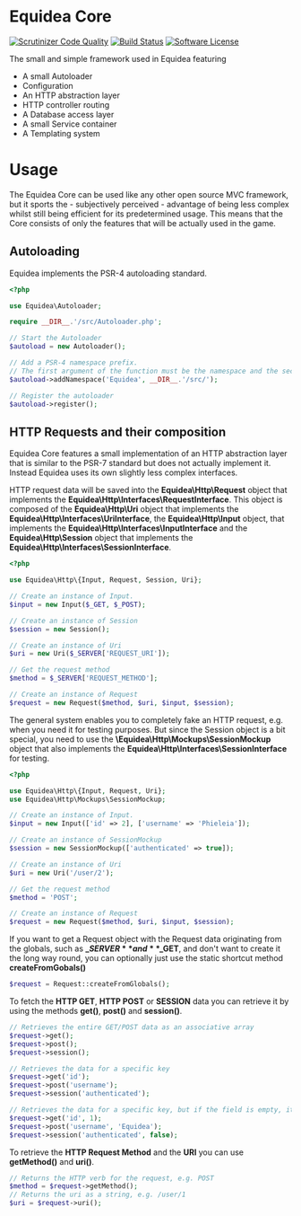 # Equidea Core
[![Scrutinizer Code Quality](https://scrutinizer-ci.com/g/Equidea/Core/badges/quality-score.png?b=master)](https://scrutinizer-ci.com/g/Equidea/Core/?branch=master)
[![Build Status](https://scrutinizer-ci.com/g/Equidea/Core/badges/build.png?b=master)](https://scrutinizer-ci.com/g/Equidea/Core/build-status/master)
[![Software License](https://img.shields.io/badge/license-MIT-brightgreen.svg?style=flat-square)](LICENSE)

The small and simple framework used in Equidea featuring
* A small Autoloader
* Configuration
* An HTTP abstraction layer
* HTTP controller routing
* A Database access layer
* A small Service container
* A Templating system

# Usage
The Equidea Core can be used like any other open source MVC framework, but it sports the - subjectively perceived - advantage of being less complex whilst still being efficient for its predetermined usage. This means that the Core consists of only the features that will be actually used in the game.

## Autoloading
Equidea implements the PSR-4 autoloading standard.

```php
<?php

use Equidea\Autoloader;

require __DIR__.'/src/Autoloader.php';

// Start the Autoloader
$autoload = new Autoloader();

// Add a PSR-4 namespace prefix. 
// The first argument of the function must be the namespace and the second its associated path.
$autoload->addNamespace('Equidea', __DIR__.'/src/');

// Register the autoloader
$autoload->register();
```

## HTTP Requests and their composition
Equidea Core features a small implementation of an HTTP abstraction layer that is similar to the PSR-7 standard but does not actually implement it. Instead Equidea uses its own slightly less complex interfaces.

HTTP request data will be saved into the **Equidea\Http\Request** object that implements the **Equidea\Http\Interfaces\RequestInterface**.
This object is composed of the **Equidea\Http\Uri** object that implements the **Equidea\Http\Interfaces\UriInterface**, the **Equidea\Http\Input** object, that implements the **Equidea\Http\Interfaces\InputInterface** and the **Equidea\Http\Session** object that implements the **Equidea\Http\Interfaces\SessionInterface**.

```php
<?php

use Equidea\Http\{Input, Request, Session, Uri};

// Create an instance of Input.
$input = new Input($_GET, $_POST);

// Create an instance of Session
$session = new Session();

// Create an instance of Uri
$uri = new Uri($_SERVER['REQUEST_URI']);

// Get the request method
$method = $_SERVER['REQUEST_METHOD'];

// Create an instance of Request
$request = new Request($method, $uri, $input, $session);
```

The general system enables you to completely fake an HTTP request, e.g. when you need it for testing purposes. But since the Session object is a bit special, you need to use the **\Equidea\Http\Mockups\SessionMockup** object that also implements the **Equidea\Http\Interfaces\SessionInterface** for testing. 

```php
<?php

use Equidea\Http\{Input, Request, Uri};
use Equidea\Http\Mockups\SessionMockup;

// Create an instance of Input.
$input = new Input(['id' => 2], ['username' => 'Phieleia']);

// Create an instance of SessionMockup
$session = new SessionMockup(['authenticated' => true]);

// Create an instance of Uri
$uri = new Uri('/user/2');

// Get the request method
$method = 'POST';

// Create an instance of Request
$request = new Request($method, $uri, $input, $session);
```

If you want to get a Request object with the Request data originating from the globals, such as **$\_SERVER** and **$\_GET**, and don't want to create it the long way round, you can optionally just use the static shortcut method **createFromGobals()**

```php
$request = Request::createFromGlobals();
```

To fetch the **HTTP GET**, **HTTP POST** or **SESSION** data you can retrieve it by using the methods **get()**, **post()** and **session()**.

```php
// Retrieves the entire GET/POST data as an associative array
$request->get();
$request->post();
$request->session();

// Retrieves the data for a specific key
$request->get('id');
$request->post('username');
$request->session('authenticated');

// Retrieves the data for a specific key, but if the field is empty, it returns a default value
$request->get('id', 1);
$request->post('username', 'Equidea');
$request->session('authenticated', false);
```

To retrieve the **HTTP Request Method** and the **URI** you can use **getMethod()** and **uri()**.

```php
// Returns the HTTP verb for the request, e.g. POST
$method = $request->getMethod();
// Returns the uri as a string, e.g. /user/1
$uri = $request->uri();
```
